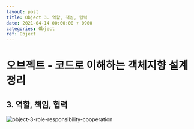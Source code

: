 ```yaml
---
layout: post
title: Object 3. 역할, 책임, 협력
date: 2021-04-14 00:00:00 + 0900
categories: Object
ref: Object
---
```

# 오브젝트 - 코드로 이해하는 객체지향 설계 정리
## 3. 역할, 책임, 협력
![object-3-role-responsibility-cooperation](https://user-images.githubusercontent.com/13375810/114574901-a028b200-9cb4-11eb-8beb-d1400e83473f.png)
